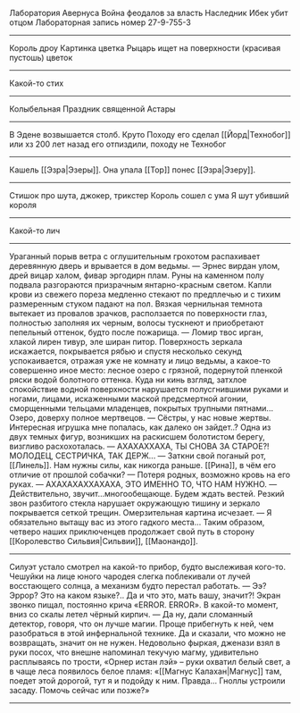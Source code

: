 Лаборатория Авернуса
Война феодалов за власть
Наследник Ибек убит отцом
Лабораторная запись номер 27-9-755-3
___
Король дроу
Картинка цветка
Рыцарь ищет на поверхности (красивая пустошь) цветок
___
Какой-то стих
___
Колыбельная
Праздник священной Астары
___
В Эдене возвышается столб. Круто
Походу его сделал [[Йорд|Технобог]] или хз
200 лет назад его отпиздили, походу не Технобог
___
Кашель [[Эзра|Эзеры]]. Она упала
[[Тор]] понес [[Эзра|Эзеру]].
___
Стишок про шута, джокер, трикстер
Король сошел с ума
Я шут убивший короля
___
Какой-то лич
___
Ураганный порыв ветра с оглушительным грохотом распахивает деревянную дверь и врывается в дом ведьмы.
	— Эрнес вирдан улом, дрей вицар халом, фивар эргодирн плам. 
Руны на каменном полу подвала разгораются призрачным янтарно-красным светом. Капли крови из свежего пореза медленно стекают по предплечью и с тихим размеренным стуком падают на пол. Вязкая чернильная темнота вытекает из провалов зрачков, расползается по поверхности глаз, полностью заполняя их черным, волосы тускнеют и приобретают пепельный оттенок, будто после пожарища.
    — Ломир твос ирган, хлакой лирен тивур, эле ширан питор. 
Поверхность зеркала искажается, покрывается рябью и спустя несколько секунд успокаивается, отражая уже не комнату и лицо ведьмы, а какое-то совершенно иное место: лесное озеро с грязной, подернутой пленкой ряски водой болотного оттенка. Куда ни кинь взгляд, затхлое спокойствие водной поверхности нарушается полусгнившими руками и ногами, лицами, искаженными маской предсмертной агонии, сморщенными тельцами младенцев, покрытых трупными пятнами... Озеро, доверху полное мертвецов.
	— Сёстры, у нас новые жертвы. Интересная игрушка мне попалась, как далеко он зайдет..?
Одна из двух темных фигур, возникших на раскисшем болотистом берегу, визгливо расхохоталась.
	— АХАХАХХАХА, ТЫ СНОВА ЗА СТАРОЕ?! МОЛОДЕЦ, СЕСТРИЧКА, ТАК ДЕРЖ...
	— Заткни свой поганый рот, [[Линель]]. Нам нужны силы, как никогда раньше. [[Рина]], в чём его отличие от прошлой собачки?
	— Потеря родных, возможно кровь на его руках.
	— АХАХАХАХХАХАХА, ЭТО ИМЕННО ТО, ЧТО НАМ НУЖНО.
	— Действительно, звучит...многообещающе. Будем ждать вестей. 
Резкий звон разбитого стекла нарушает окружающую тишину и зеркало покрывается сеткой трещин. Омерзительная картина исчезает.
	— Я обязательно вытащу вас из этого гадкого места... 
Таким образом, четверо наших приключенцев продолжает свой путь в сторону [[Королевство Сильвия|Сильвии]], [[Маонандо]]. 
____
Силуэт устало смотрел на какой-то прибор, будто выслеживая кого-то. Чешуйки на лице юного чародея слегка поблекивали от лучей восстающего солнца, а механизм будто перестал работать. 
	—  Ээ? Эррор? Это на каком языке?.. Да и что это, мать вашу, значит?! 
Экран звонко пищал, постоянно крича «ERROR. ERROR». В какой-то момент, вниз со скалы летел чёрный кирпич. 
	— Да ну, дали сломанный детектор, говоря, что он лучше магии. Проще прибегнуть к ней, чем разобраться в этой инфернальной технике. Да и сказали, что можно не возвращать, значит он не нужен. 
Недовольно фыркая, дженази взял в руки посох, что внешне напоминал текучую магму, удивительно расплываясь по трости, «Орнер истан лэй» – руки охватил белый свет, а в чаще леса появилось белое пламя: «[[Магнус Калахан|Магнус]] там, поедет этой дорогой, тут я и подойду к ним. Правда... Гноллы устроили засаду. Помочь сейчас или позже?»
___
